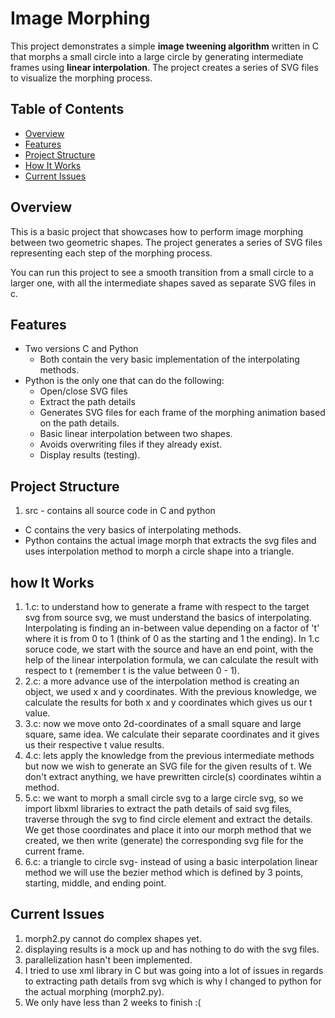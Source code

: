 # Image Morphing

This project demonstrates a simple **image tweening algorithm** written in C that morphs a small circle into a large circle by generating intermediate frames using **linear interpolation**. The project creates a series of SVG files to visualize the morphing process.

## Table of Contents
- [Overview](#overview)
- [Features](#features)
- [Project Structure](#project-structure)
- [How It Works](#how-it-works)
- [Current Issues](#current-issues)

## Overview
This is a basic project that showcases how to perform image morphing between two geometric shapes. The project generates a series of SVG files representing each step of the morphing process.

You can run this project to see a smooth transition from a small circle to a larger one, with all the intermediate shapes saved as separate SVG files in c.

## Features
- Two versions C and Python
    - Both contain the very basic implementation of the interpolating methods.
- Python is the only one that can do the following:
    - Open/close SVG files
    - Extract the path details
    - Generates SVG files for each frame of the morphing animation based on the path details.
    - Basic linear interpolation between two shapes.
    - Avoids overwriting files if they already exist.
    - Display results (testing).


## Project Structure
1) src - contains all source code in C and python
-  C contains the very basics of interpolating methods.
- Python contains the actual image morph that extracts the svg files and uses interpolation method to morph a circle shape into a triangle.

## how It Works
1) 1.c: to understand how to generate a frame with respect to the target svg from source svg, we must understand the basics of interpolating. Interpolating is finding an in-between value depending on a factor of 't' where it is from 0 to 1 (think of 0 as the starting and 1 the ending). In 1.c soruce code, we start with the source and have an end point, with the help of the linear interpolation formula, we can calculate the result with respect to t (remember t is the value between 0 - 1).
2) 2.c: a more advance use of the interpolation method is creating an object, we used x and y coordinates. With the previous knowledge, we calculate the results for both x and y coordinates which gives us our t value.
3) 3.c: now we move onto 2d-coordinates of a small square and large square, same idea. We calculate their separate coordinates and it gives us their respective t value results.
4) 4.c: lets apply the knowledge from the previous intermediate methods but now we wish to generate an SVG file for the given results of t. We don't extract anything, we have prewritten circle(s) coordinates wihtin a method.
5) 5.c: we want to morph a small circle svg to a large circle svg, so we import libxml libraries to extract the path details of said svg files, traverse through the svg to find circle element and extract the details. We get those coordinates and place it into our morph method that we created, we then write (generate) the corresponding svg file for the current frame.
6) 6.c: a triangle to circle svg- instead of using a basic interpolation linear method we will use the bezier method which is defined by 3 points, starting, middle, and ending point.

## Current Issues
1) morph2.py cannot do complex shapes yet.
2) displaying results is a mock up and has nothing to do with the svg files.
3) parallelization hasn't been implemented.
4) I tried to use xml library in C but was going into a lot of issues in regards to extracting path details from svg which is why I changed to python for the actual morphing (morph2.py).
5) We only have less than 2 weeks to finish :(

